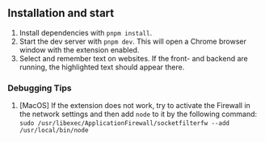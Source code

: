 ## Installation and start

1. Install dependencies with `pnpm install`.
2. Start the dev server with `pnpm dev`. This will open a Chrome browser window with the extension enabled.
3. Select and remember text on websites. If the front- and backend are running, the highlighted text should appear there.

### Debugging Tips

1. [MacOS] If the extension does not work, try to activate the Firewall in the network settings and then add `node` to it by the following command:
   `sudo /usr/libexec/ApplicationFirewall/socketfilterfw --add /usr/local/bin/node`

